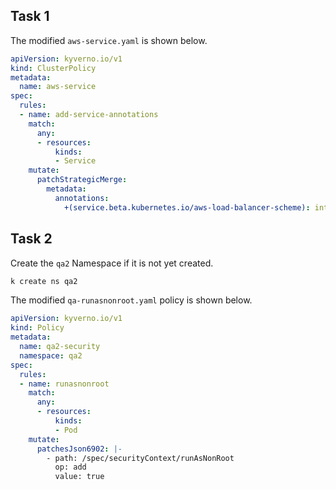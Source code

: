 ## Task 1

The modified `aws-service.yaml` is shown below.

```yaml
apiVersion: kyverno.io/v1
kind: ClusterPolicy
metadata:
  name: aws-service
spec:
  rules:
  - name: add-service-annotations
    match:
      any:
      - resources:
          kinds:
          - Service
    mutate:
      patchStrategicMerge:
        metadata:
          annotations:
            +(service.beta.kubernetes.io/aws-load-balancer-scheme): internet-facing
```

## Task 2

Create the `qa2` Namespace if it is not yet created.

```sh
k create ns qa2
```

The modified `qa-runasnonroot.yaml` policy is shown below.

```yaml
apiVersion: kyverno.io/v1
kind: Policy
metadata:
  name: qa2-security
  namespace: qa2
spec:
  rules:
  - name: runasnonroot
    match:
      any:
      - resources:
          kinds:
          - Pod
    mutate:
      patchesJson6902: |-
        - path: /spec/securityContext/runAsNonRoot
          op: add
          value: true
```
